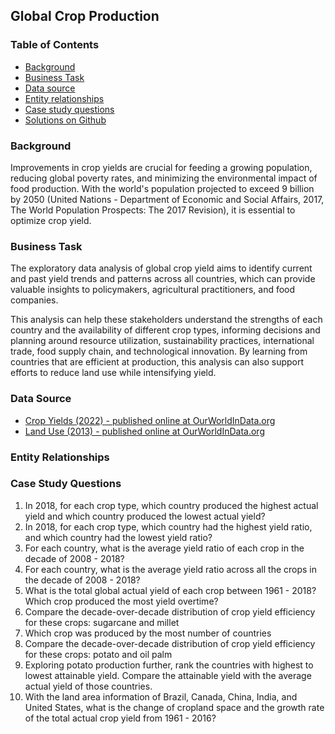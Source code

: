 ## Global Crop Production 

### Table of Contents
- [Background](https://github.com/vanessa-ip/global-crop-production#background)
- [Business Task](https://github.com/vanessa-ip/global-crop-production#business-task)
- [Data source](https://github.com/vanessa-ip/global-crop-production#data-source)
- [Entity relationships](https://github.com/vanessa-ip/global-crop-production#entity-relationships)
- [Case study questions](https://github.com/vanessa-ip/global-crop-production#case-study-questions)
- [Solutions on Github]()

### Background

Improvements in crop yields are crucial for feeding a growing population, reducing global poverty rates, and minimizing the environmental impact of food production. With the world's population projected to exceed 9 billion by 2050 (United Nations - Department of Economic and Social Affairs, 2017, The World Population Prospects: The 2017 Revision), it is essential to optimize crop yield.

### Business Task
The exploratory data analysis of global crop yield aims to identify current and past yield trends and patterns across all countries, which can provide valuable insights to policymakers, agricultural practitioners, and food companies. 

This analysis can help these stakeholders understand the strengths of each country and the availability of different crop types, informing decisions and planning around resource utilization, sustainability practices, international trade, food supply chain, and technological innovation. By learning from countries that are efficient at production, this analysis can also support efforts to reduce land use while intensifying yield.

### Data Source
- [Crop Yields (2022) - published online at OurWorldInData.org ](https://ourworldindata.org/crop-yields)
- [Land Use (2013) - published online at OurWorldInData.org](https://ourworldindata.org/land-use)

### Entity Relationships 

### Case Study Questions
1. In 2018, for each crop type, which country produced the highest actual yield and which country 
produced the lowest actual yield? 
2. In 2018, for each crop type, which country had the highest yield ratio, and which country 
had the lowest yield ratio?
3. For each country, what is the average yield ratio of each crop in the decade of 2008 - 2018?
4. For each country, what is the average yield ratio across all the crops in the decade of 2008 - 2018?
5. What is the total global actual yield of each crop between 1961 - 2018? Which crop produced 
the most yield overtime?
6. Compare the decade-over-decade distribution of crop yield efficiency for these crops: sugarcane and millet
7. Which crop was produced by the most number of countries 
8. Compare the decade-over-decade distribution of crop yield efficiency for these crops: potato and oil palm
9. Exploring potato production further, rank the countries with highest to lowest attainable yield. Compare
the attainable yield with the average actual yield of those countries. 
10. With the land area information of Brazil, Canada, China, India, and United States, what is the change 
of cropland space and the growth rate of the total actual crop yield from 1961 - 2016?

